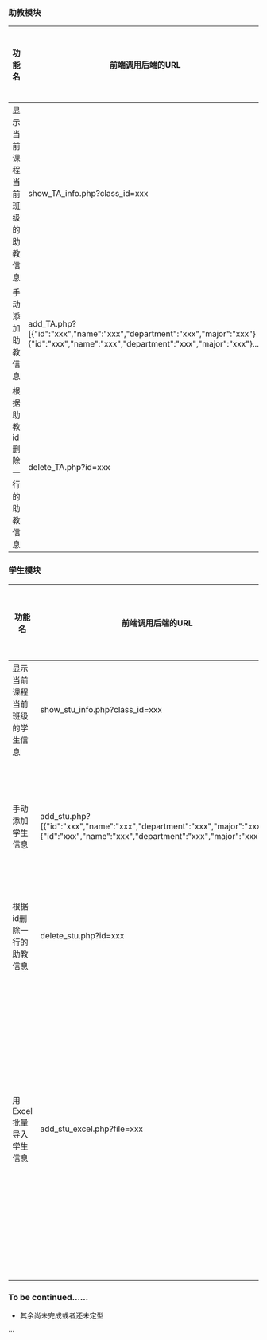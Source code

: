 ### 助教模块


|功能名      |前端调用后端的URL                             | 后端返回前端的数据(json)                   |备注          |后端是否完成    |
|-----------------|-------------------------------------------|--------------------------------------------|---------------|----------|
|显示当前课程当前班级的助教信息|show_TA_info.php?class_id=xxx      | [{"name":"xxx", "id":"xxx", "department":"xxx", "major":"xxx"}{"name":"xxx", "id":"xxx", "department":"xxx", "major":"xxx"}...]|无|否
|手动添加助教信息|add_TA.php?[{"id":"xxx","name":"xxx","department":"xxx","major":"xxx"}{"id":"xxx","name":"xxx","department":"xxx","major":"xxx"}...] | 插入成功：{"success":1,error_message:"null"};插入失败：{"success":0,"error_messgae":"xxx"}|注明:成功或失败返回的是整数1或0,在网上查了下submit多行数据的用法，该功能后端php处理样例为/teacher/achao/php/add_TA.php|否
|根据助教id删除一行的助教信息|delete_TA.php?id=xxx | 删除成功：{"success":1,error_message:"null"};删除失败：{"success":0,"error_messgae":"xxx"}|成功或失败返回的是整数1或0|否


### 学生模块


|功能名      |前端调用后端的URL                             | 后端返回前端的数据(json)                   |备注          |后端是否完成    |
|-----------------|-------------------------------------------|--------------------------------------------|---------------|----------|
|显示当前课程当前班级的学生信息|show_stu_info.php?class_id=xxx      | [{"name":"xxx", "id":"xxx", "department":"xxx", "major":"xxx","team_name":"xxx"}{"name":"xxx", "id":"xxx", "department":"xxx", "major":"xxx","team_name":"xxx"}...]|如果当前学生尚未组队,请返回:"未组队"|否
|手动添加学生信息|add_stu.php?[{"id":"xxx","name":"xxx","department":"xxx","major":"xxx"}{"id":"xxx","name":"xxx","department":"xxx","major":"xxx"}...] | 插入成功：{"success":1,error_message:"null"};插入失败：{"success":0,"error_messgae":"xxx"}|注明:成功或失败返回的是整数1或0,与添加助教相同|否
|根据id删除一行的助教信息|delete_stu.php?id=xxx | 删除成功：{"success":1,error_message:"null"};删除失败：{"success":0,"error_messgae":"xxx"}|成功或失败返回的是整数1或0|否
|用Excel批量导入学生信息|add_stu_excel.php?file=xxx| 导入成功：{"success":1,error_message:"null"};导入失败：{"success":0,"error_messgae":"xxx"}|导入的信息包括学号,姓名,院系,专业,每次导入都是对原有学生信息的重置,注意!不是添加!成功或失败返回的是整数1或0|否



### To be continued……
- 其余尚未完成或者还未定型

···

